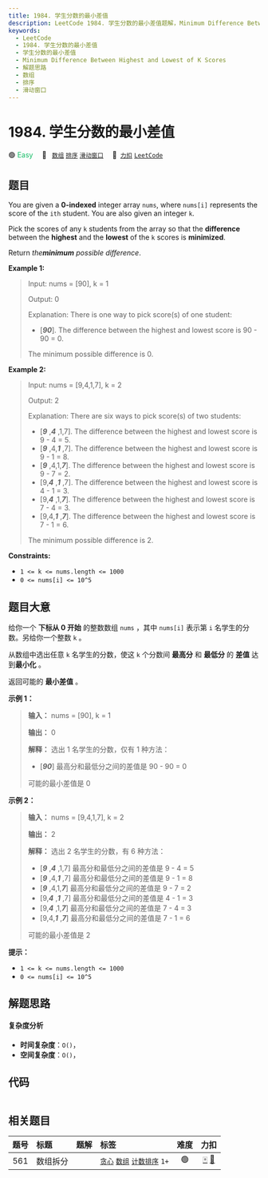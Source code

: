 ```yaml
---
title: 1984. 学生分数的最小差值
description: LeetCode 1984. 学生分数的最小差值题解，Minimum Difference Between Highest and Lowest of K Scores，包含解题思路、复杂度分析以及完整的 JavaScript 代码实现。
keywords:
  - LeetCode
  - 1984. 学生分数的最小差值
  - 学生分数的最小差值
  - Minimum Difference Between Highest and Lowest of K Scores
  - 解题思路
  - 数组
  - 排序
  - 滑动窗口
---
```


# 1984. 学生分数的最小差值

🟢 <font color=#15bd66>Easy</font>&emsp; 🔖&ensp; [`数组`](/tag/array.md) [`排序`](/tag/sorting.md) [`滑动窗口`](/tag/sliding-window.md)&emsp; 🔗&ensp;[`力扣`](https://leetcode.cn/problems/minimum-difference-between-highest-and-lowest-of-k-scores) [`LeetCode`](https://leetcode.com/problems/minimum-difference-between-highest-and-lowest-of-k-scores)

## 题目

You are given a **0-indexed** integer array `nums`, where `nums[i]` represents
the score of the `ith` student. You are also given an integer `k`.

Pick the scores of any `k` students from the array so that the **difference**
between the **highest** and the **lowest** of the `k` scores is **minimized**.

Return _the**minimum** possible difference_.



**Example 1:**

> Input: nums = [90], k = 1
> 
> Output: 0
> 
> Explanation: There is one way to pick score(s) of one student:
> - [**_90_**]. The difference between the highest and lowest score is 90 - 90 = 0.
> 
> The minimum possible difference is 0.

**Example 2:**

> Input: nums = [9,4,1,7], k = 2
> 
> Output: 2
> 
> Explanation: There are six ways to pick score(s) of two students:
> - [**_9_** ,**_4_** ,1,7]. The difference between the highest and lowest score is 9 - 4 = 5.
> - [**_9_** ,4,**_1_** ,7]. The difference between the highest and lowest score is 9 - 1 = 8.
> - [**_9_** ,4,1,**_7_**]. The difference between the highest and lowest score is 9 - 7 = 2.
> - [9,**_4_** ,**_1_** ,7]. The difference between the highest and lowest score is 4 - 1 = 3.
> - [9,**_4_** ,1,**_7_**]. The difference between the highest and lowest score is 7 - 4 = 3.
> - [9,4,**_1_** ,**_7_**]. The difference between the highest and lowest score is 7 - 1 = 6.
> 
> The minimum possible difference is 2.



**Constraints:**

  * `1 <= k <= nums.length <= 1000`
  * `0 <= nums[i] <= 10^5`


## 题目大意

给你一个 **下标从 0 开始** 的整数数组 `nums` ，其中 `nums[i]` 表示第 `i` 名学生的分数。另给你一个整数 `k` 。

从数组中选出任意 `k` 名学生的分数，使这 `k` 个分数间 **最高分** 和 **最低分** 的 **差值** 达到**最小化** 。

返回可能的 **最小差值** 。



**示例 1：**

> 
> 
> 
> 
> 
> **输入：** nums = [90], k = 1
> 
> **输出：** 0
> 
> **解释：** 选出 1 名学生的分数，仅有 1 种方法：
> - [_**90**_] 最高分和最低分之间的差值是 90 - 90 = 0
> 
> 可能的最小差值是 0
> 
> 

**示例 2：**

> 
> 
> 
> 
> 
> **输入：** nums = [9,4,1,7], k = 2
> 
> **输出：** 2
> 
> **解释：** 选出 2 名学生的分数，有 6 种方法：
> - [_**9**_ ,_**4**_ ,1,7] 最高分和最低分之间的差值是 9 - 4 = 5
> - [_**9**_ ,4,_**1**_ ,7] 最高分和最低分之间的差值是 9 - 1 = 8
> - [_**9**_ ,4,1,_**7**_] 最高分和最低分之间的差值是 9 - 7 = 2
> - [9,_**4**_ ,_**1**_ ,7] 最高分和最低分之间的差值是 4 - 1 = 3
> - [9,_**4**_ ,1,_**7**_] 最高分和最低分之间的差值是 7 - 4 = 3
> - [9,4,_**1**_ ,_**7**_] 最高分和最低分之间的差值是 7 - 1 = 6
> 
> 可能的最小差值是 2



**提示：**

  * `1 <= k <= nums.length <= 1000`
  * `0 <= nums[i] <= 10^5`


## 解题思路

#### 复杂度分析

- **时间复杂度**：`O()`，
- **空间复杂度**：`O()`，

## 代码

```javascript

```

## 相关题目

<!-- prettier-ignore -->
| 题号 | 标题 | 题解 | 标签 | 难度 | 力扣 |
| :------: | :------ | :------: | :------ | :------: | :------: |
| 561 | 数组拆分 |  |  [`贪心`](/tag/greedy.md) [`数组`](/tag/array.md) [`计数排序`](/tag/counting-sort.md) `1+` | 🟢 | [🀄️](https://leetcode.cn/problems/array-partition) [🔗](https://leetcode.com/problems/array-partition) |